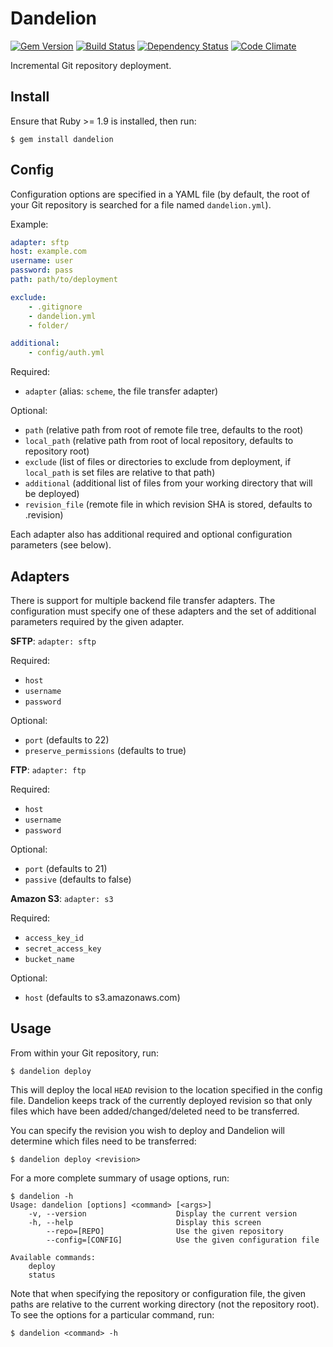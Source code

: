 Dandelion
=========
[![Gem Version](https://badge.fury.io/rb/dandelion.png)](http://badge.fury.io/rb/dandelion)
[![Build Status](https://travis-ci.org/scttnlsn/dandelion.png)](https://travis-ci.org/scttnlsn/dandelion)
[![Dependency Status](https://gemnasium.com/scttnlsn/dandelion.png)](https://gemnasium.com/scttnlsn/dandelion)
[![Code Climate](https://codeclimate.com/github/scttnlsn/dandelion.png)](https://codeclimate.com/github/scttnlsn/dandelion)

Incremental Git repository deployment.

Install
-------

Ensure that Ruby >= 1.9 is installed, then run:

    $ gem install dandelion

Config
------

Configuration options are specified in a YAML file (by default, the root of your
Git repository is searched for a file named `dandelion.yml`).

Example:

```yaml
adapter: sftp
host: example.com
username: user
password: pass
path: path/to/deployment

exclude:
    - .gitignore
    - dandelion.yml
    - folder/

additional:
    - config/auth.yml
```

Required:

 * `adapter` (alias: `scheme`, the file transfer adapter)

Optional:

* `path` (relative path from root of remote file tree, defaults to the root)
* `local_path` (relative path from root of local repository, defaults to repository root)
* `exclude` (list of files or directories to exclude from deployment, if `local_path` is set files are relative to that path)
* `additional` (additional list of files from your working directory that will be deployed)
* `revision_file` (remote file in which revision SHA is stored, defaults to .revision)

Each adapter also has additional required and optional configuration parameters (see below).

Adapters
--------

There is support for multiple backend file transfer adapters.  The configuration
must specify one of these adapters and the set of additional parameters required
by the given adapter.

**SFTP**: `adapter: sftp`

Required:

 * `host`
 * `username`
 * `password`

Optional:

 * `port` (defaults to 22)
 * `preserve_permissions` (defaults to true)

**FTP**: `adapter: ftp`

Required:

 * `host`
 * `username`
 * `password`

Optional:

 * `port` (defaults to 21)
 * `passive` (defaults to false)

**Amazon S3**: `adapter: s3`

Required:

 * `access_key_id`
 * `secret_access_key`
 * `bucket_name`

Optional:

 * `host` (defaults to s3.amazonaws.com)

Usage
-----

From within your Git repository, run:

    $ dandelion deploy

This will deploy the local `HEAD` revision to the location specified in the config
file.  Dandelion keeps track of the currently deployed revision so that only files
which have been added/changed/deleted need to be transferred.

You can specify the revision you wish to deploy and Dandelion will determine which
files need to be transferred:

    $ dandelion deploy <revision>

For a more complete summary of usage options, run:

    $ dandelion -h
    Usage: dandelion [options] <command> [<args>]
        -v, --version                    Display the current version
        -h, --help                       Display this screen
            --repo=[REPO]                Use the given repository
            --config=[CONFIG]            Use the given configuration file

    Available commands:
        deploy
        status

Note that when specifying the repository or configuration file, the given paths
are relative to the current working directory (not the repository root).  To see
the options for a particular command, run:

    $ dandelion <command> -h
